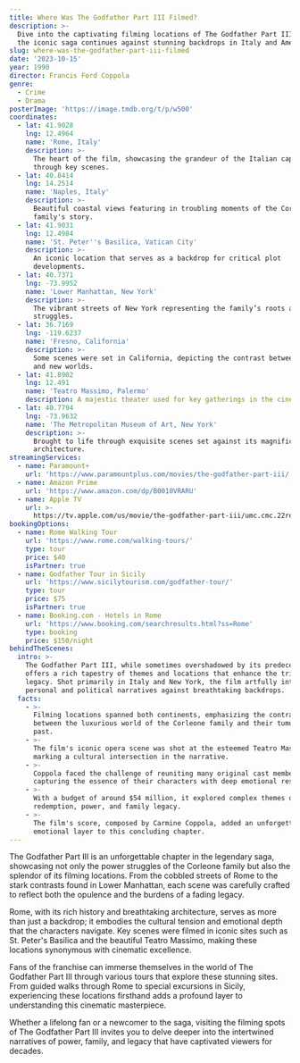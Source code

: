 ```yaml
---
title: Where Was The Godfather Part III Filmed?
description: >-
  Dive into the captivating filming locations of The Godfather Part III, where
  the iconic saga continues against stunning backdrops in Italy and America.
slug: where-was-the-godfather-part-iii-filmed
date: '2023-10-15'
year: 1990
director: Francis Ford Coppola
genre:
  - Crime
  - Drama
posterImage: 'https://image.tmdb.org/t/p/w500'
coordinates:
  - lat: 41.9028
    lng: 12.4964
    name: 'Rome, Italy'
    description: >-
      The heart of the film, showcasing the grandeur of the Italian capital
      through key scenes.
  - lat: 40.8414
    lng: 14.2514
    name: 'Naples, Italy'
    description: >-
      Beautiful coastal views featuring in troubling moments of the Corleone
      family's story.
  - lat: 41.9031
    lng: 12.4984
    name: 'St. Peter''s Basilica, Vatican City'
    description: >-
      An iconic location that serves as a backdrop for critical plot
      developments.
  - lat: 40.7371
    lng: -73.9952
    name: 'Lower Manhattan, New York'
    description: >-
      The vibrant streets of New York representing the family’s roots and
      struggles.
  - lat: 36.7169
    lng: -119.6237
    name: 'Fresno, California'
    description: >-
      Some scenes were set in California, depicting the contrast between the old
      and new worlds.
  - lat: 41.8902
    lng: 12.491
    name: 'Teatro Massimo, Palermo'
    description: A majestic theater used for key gatherings in the cinematic narrative.
  - lat: 40.7794
    lng: -73.9632
    name: 'The Metropolitan Museum of Art, New York'
    description: >-
      Brought to life through exquisite scenes set against its magnificent
      architecture.
streamingServices:
  - name: Paramount+
    url: 'https://www.paramountplus.com/movies/the-godfather-part-iii/'
  - name: Amazon Prime
    url: 'https://www.amazon.com/dp/B0010VRARU'
  - name: Apple TV
    url: >-
      https://tv.apple.com/us/movie/the-godfather-part-iii/umc.cmc.22rejhz73dqphuhc2ajaqdpmj
bookingOptions:
  - name: Rome Walking Tour
    url: 'https://www.rome.com/walking-tours/'
    type: tour
    price: $40
    isPartner: true
  - name: Godfather Tour in Sicily
    url: 'https://www.sicilytourism.com/godfather-tour/'
    type: tour
    price: $75
    isPartner: true
  - name: Booking.com - Hotels in Rome
    url: 'https://www.booking.com/searchresults.html?ss=Rome'
    type: booking
    price: $150/night
behindTheScenes:
  intro: >-
    The Godfather Part III, while sometimes overshadowed by its predecessors,
    offers a rich tapestry of themes and locations that enhance the trilogy’s
    legacy. Shot primarily in Italy and New York, the film artfully interweaves
    personal and political narratives against breathtaking backdrops.
  facts:
    - >-
      Filming locations spanned both continents, emphasizing the contrast
      between the luxurious world of the Corleone family and their tumultuous
      past.
    - >-
      The film's iconic opera scene was shot at the esteemed Teatro Massimo,
      marking a cultural intersection in the narrative.
    - >-
      Coppola faced the challenge of reuniting many original cast members,
      capturing the essence of their characters with deep emotional resonance.
    - >-
      With a budget of around $54 million, it explored complex themes of
      redemption, power, and family legacy.
    - >-
      The film's score, composed by Carmine Coppola, added an unforgettable
      emotional layer to this concluding chapter.
---
```


<GodfatherPartIIIGuide />

The Godfather Part III is an unforgettable chapter in the legendary saga, showcasing not only the power struggles of the Corleone family but also the splendor of its filming locations. From the cobbled streets of Rome to the stark contrasts found in Lower Manhattan, each scene was carefully crafted to reflect both the opulence and the burdens of a fading legacy.

Rome, with its rich history and breathtaking architecture, serves as more than just a backdrop; it embodies the cultural tension and emotional depth that the characters navigate. Key scenes were filmed in iconic sites such as St. Peter's Basilica and the beautiful Teatro Massimo, making these locations synonymous with cinematic excellence.

Fans of the franchise can immerse themselves in the world of The Godfather Part III through various tours that explore these stunning sites. From guided walks through Rome to special excursions in Sicily, experiencing these locations firsthand adds a profound layer to understanding this cinematic masterpiece.

Whether a lifelong fan or a newcomer to the saga, visiting the filming spots of The Godfather Part III invites you to delve deeper into the intertwined narratives of power, family, and legacy that have captivated viewers for decades.
